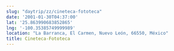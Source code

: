 ```yaml
---
slug: "daytrip/zz/cineteca-fototeca"
date: '2001-01-30T04:37:00'
lat: '25.863990683852865'
lng: '-100.35385749999989'
location: "La Barranca, El Carmen, Nuevo León, 66550, México"
title: Cineteca-Fototeca
---
```



